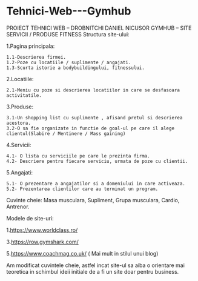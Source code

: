 # Tehnici-Web---Gymhub


PROIECT TEHNICI WEB – DROBNITCHI DANIEL NICUSOR
GYMHUB – SITE SERVICII / PRODUSE FITNESS
Structura site-ului:

1.Pagina principala:


    1.1-Descrierea firmei.
    1.2-Poze cu locatiile / suplimente / angajati.
    1.3-Scurta istorie a bodybuildingului, fitnessului.
2.Locatiile:


    2.1-Meniu cu poze si descrierea locatiilor in care se desfasoara activitatile.
3.Produse:


    3.1-Un shopping list cu suplimente , afisand pretul si descrierea acestora.
    3.2-O sa fie organizate in functie de goal-ul pe care il alege clientul(Slabire / Mentinere / Mass gaining)
4.Servicii:


    4.1- O lista cu serviciile pe care le prezinta firma.
    4.2- Descriere pentru fiecare serviciu, urmata de poze cu clientii.
5.Angajati:


    5.1- O prezentare a angajatilor si a domeniului in care activeaza.
    5.2- Prezentarea clientilor care au terminat un program.


Cuvinte cheie: Masa musculara, Supliment, Grupa musculara, Cardio, Antrenor.

Modele de site-uri:


1.https://www.worldclass.ro/


3.https://row.gymshark.com/


5.https://www.coachmag.co.uk/ ( Mai mult in stilul unui blog)

Am modificat cuvintele cheie, astfel incat site-ul sa aiba o orientare mai teoretica in schimbul ideii initiale de a fi un site doar pentru business.

